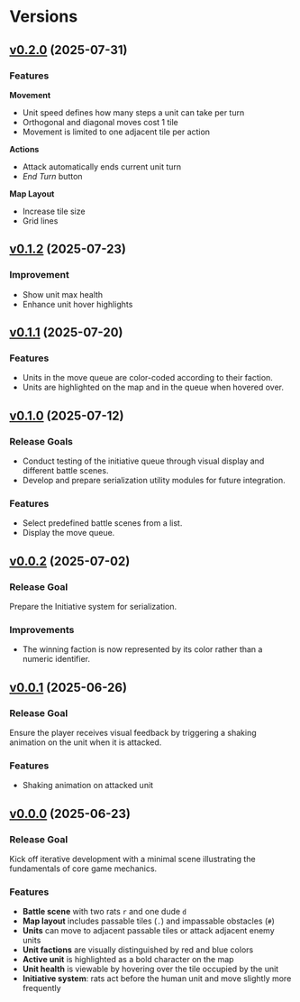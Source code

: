 # Versions

## [v0.2.0](v0.2.0) (2025-07-31)

### Features

**Movement**
- Unit speed defines how many steps a unit can take per turn
- Orthogonal and diagonal moves cost 1 tile
- Movement is limited to one adjacent tile per action

**Actions**
- Attack automatically ends current unit turn
- *End Turn* button

**Map Layout**
- Increase tile size
- Grid lines

## [v0.1.2](v0.1.2) (2025-07-23)

### Improvement
- Show unit max health
- Enhance unit hover highlights

## [v0.1.1](v0.1.1) (2025-07-20)

### Features
- Units in the move queue are color-coded according to their faction.
- Units are highlighted on the map and in the queue when hovered over.

## [v0.1.0](v0.1.0) (2025-07-12)

### Release Goals
- Conduct testing of the initiative queue through visual display and different battle scenes.
- Develop and prepare serialization utility modules for future integration.

### Features
- Select predefined battle scenes from a list.
- Display the move queue.

## [v0.0.2](v0.0.2) (2025-07-02)

### Release Goal
Prepare the Initiative system for serialization.

### Improvements
- The winning faction is now represented by its color rather than a numeric identifier.

## [v0.0.1](v0.0.1) (2025-06-26)

### Release Goal
Ensure the player receives visual feedback by triggering a shaking animation on the unit when it is attacked.

### Features
- Shaking animation on attacked unit

## [v0.0.0](v0.0.0) (2025-06-23)

### Release Goal
Kick off iterative development with a minimal scene illustrating the fundamentals of core game mechanics.

### Features
- **Battle scene** with two rats `r` and one dude `d`
- **Map layout** includes passable tiles (`.`) and impassable obstacles (`#`)
- **Units** can move to adjacent passable tiles or attack adjacent enemy units
- **Unit factions** are visually distinguished by red and blue colors
- **Active unit** is highlighted as a bold character on the map
- **Unit health** is viewable by hovering over the tile occupied by the unit
- **Initiative system**: rats act before the human unit and move slightly more frequently
